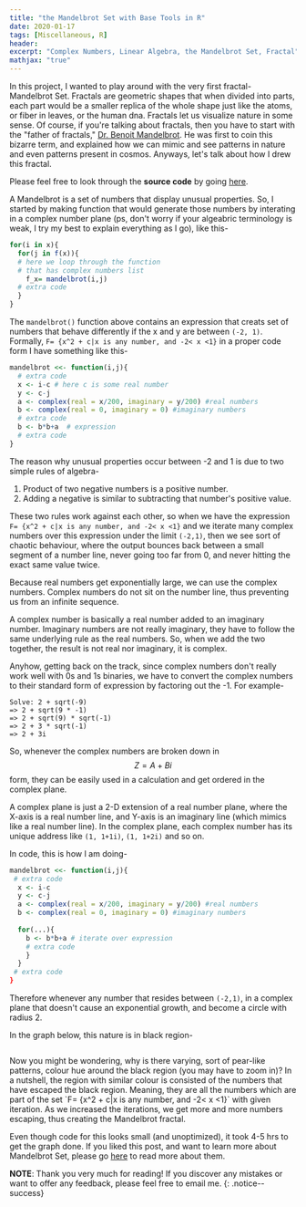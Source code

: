 ```yaml
---
title: "the Mandelbrot Set with Base Tools in R"
date: 2020-01-17
tags: [Miscellaneous, R]
header:
excerpt: "Complex Numbers, Linear Algebra, the Mandelbrot Set, Fractal"
mathjax: "true"
---
```

In this project, I wanted to play around with the very first fractal- Mandelbrot Set. Fractals are geometric shapes that when divided into parts, each part would be a smaller replica of the whole shape just like the atoms, or fiber in leaves, or the human dna. Fractals let us visualize nature in some sense. Of course, if you're talking about fractals, then you have to start with the "father of fractals," [Dr. Benoit Mandelbrot](https://en.wikipedia.org/wiki/Benoit_Mandelbrot#Developing_"fractal_geometry"_and_the_Mandelbrot_set). He was first to coin this bizarre term, and explained how we can mimic and see patterns in nature and even patterns present in cosmos. Anyways, let's talk about how I drew this fractal.

Please feel free to look through the **source code** by going [here](https://github.com/opendatasurgeon/MandelbrotFractal_r).

A Mandelbrot is a set of numbers that display unusual properties. So, I started by making function that would generate those numbers by interating in a complex number plane (ps, don't worry if your algeabric terminology is weak, I try my best to explain everything as I go), like this-

```r
for(i in x){ 
  for(j in f(x)){
  # here we loop through the function 
  # that has complex numbers list
    f_x= mandelbrot(i,j) 
  # extra code
  }
}
```

The `mandelbrot()` function above contains an expression that creats set of numbers that behave differently if the x and y are between `(-2, 1)`. Formally, `F= {x^2 + c|x is any number, and -2< x <1}` in a proper code form I have something like this-

```r
mandelbrot <<- function(i,j){
  # extra code
  x <- i-c # here c is some real number
  y <- c-j 
  a <- complex(real = x/200, imaginary = y/200) #real numbers
  b <- complex(real = 0, imaginary = 0) #imaginary numbers
  # extra code
  b <- b*b+a  # expression
  # extra code
}
```

The reason why unusual properties occur between -2 and 1 is due to two simple rules of algebra-    
1. Product of two negative numbers is a positive number.
2. Adding a negative is similar to subtracting that number's positive value.    
     
These two rules work against each other, so when we have the expression `F= {x^2 + c|x is any number, and -2< x <1}` and we iterate many complex numbers over this expression under the limit `(-2,1)`, then we see sort of chaotic behaviour, where the output bounces back between a small segment of a number line, never going too far from 0, and never hitting the exact same value twice.    

Because real numbers get exponentially large, we can use the complex numbers. Complex numbers do not sit on the number line, thus preventing us from an infinite sequence. 

A complex number is basically a real number added to an imaginary number. Imaginary numbers are not really imaginary, they have to follow the same underlying rule as the real numbers. So, when we add the two together, the result is not real nor imaginary, it is complex. 

Anyhow, getting back on the track, since complex numbers don't really work well with 0s and 1s binaries, we have to convert the complex numbers to their standard form of expression by factoring out the -1.
For example-  

`Solve: 2 + sqrt(-9)`   
`=> 2 + sqrt(9 * -1)`      
`=> 2 + sqrt(9) * sqrt(-1)`    
`=> 2 + 3 * sqrt(-1)`       
`=> 2 + 3i`      

So, whenever the complex numbers are broken down in $$Z= A+Bi$$ form, they can be easily used in a calculation and get ordered in the complex plane.

A complex plane is just a 2-D extension of a real number plane, where the X-axis is a real number line, and Y-axis is an imaginary line (which mimics like a real number line). In the complex plane, each complex number has its unique address like `(1, 1+1i)`, `(1, 1+2i)` and so on.

In code, this is how I am doing-

```r
mandelbrot <<- function(i,j){
 # extra code
  x <- i-c 
  y <- c-j 
  a <- complex(real = x/200, imaginary = y/200) #real numbers
  b <- complex(real = 0, imaginary = 0) #imaginary numbers
  
  for(...){
    b <- b*b+a # iterate over expression
    # extra code
    }
  }
 # extra code
}
```

Therefore whenever any number that resides between `(-2,1)`, in a complex plane that doesn't cause an exponential growth, and become a circle with radius 2.     

In the graph below, this nature is in black region-     
<p align="center"> 
   <img src="{{ site.url }}{{ site.baseurl }}/images/mandelbrot/mandelbrot_bad.png" alt="">
</p>
Now you might be wondering, why is there varying, sort of pear-like patterns, colour hue around the black region (you may have to zoom in)? In a nutshell, the region with similar colour is consisted of the numbers that have escaped the black region. Meaning, they are all the numbers which are part of the set `F= {x^2 + c|x is any number, and -2< x <1}` with given iteration. As we increased the iterations, we get more and more numbers escaping, thus creating the Mandelbrot fractal. 

Even though code for this looks small (and unoptimized), it took 4-5 hrs to get the graph done. If you liked this post, and want to learn more about Mandelbrot Set, please go [here](https://en.wikipedia.org/wiki/Mandelbrot_set) to read more about them.

**NOTE**: Thank you very much for reading! If you discover any mistakes or want to offer any feedback, please feel free to email me.
{: .notice--success}
